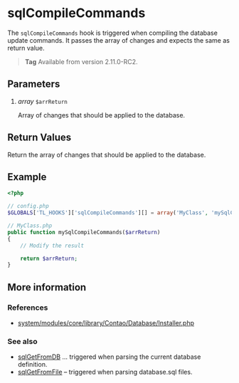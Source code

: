 # sqlCompileCommands

The `sqlCompileCommands` hook is triggered when compiling the database update
commands. It passes the array of changes and expects the same as return value.

> **Tag** Available from version 2.11.0-RC2.


## Parameters

1. *array* `$arrReturn`

    Array of changes that should be applied to the database.


## Return Values

Return the array of changes that should be applied to the database.


## Example

```php
<?php

// config.php
$GLOBALS['TL_HOOKS']['sqlCompileCommands'][] = array('MyClass', 'mySqlCompileCommands');

// MyClass.php
public function mySqlCompileCommands($arrReturn)
{
    // Modify the result

    return $arrReturn;
}
```


## More information


### References

- [system/modules/core/library/Contao/Database/Installer.php](https://github.com/contao/core/blob/3.5.0/system/modules/core/library/Contao/Database/Installer.php#L242-L249)


### See also

- [sqlGetFromDB](sqlGetFromDB.md) … triggered when parsing the current database definition.
- [sqlGetFromFile](sqlGetFromFile.md) – triggered when parsing database.sql files.
